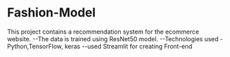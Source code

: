 # Fashion-Model 

This project contains a recommendation system for the ecommerce website.
--The data is trained using ResNet50 model.
--Technologies used -  Python,TensorFlow, keras 
--used Streamlit for creating Front-end
